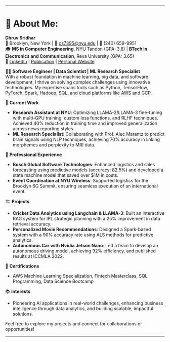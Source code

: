 

---

# 💫 About Me:
**Dhruv Sridhar**  
📍 Brooklyn, New York | 📧 ds7395@nyu.edu | 📱 (240) 659-9951  
🎓 **MS in Computer Engineering**, NYU Tandon (GPA: 3.8) | **BTech in Electronics and Communication**, Reva University (GPA: 3.65)  
🔗 [LinkedIn](https://www.linkedin.com/in/dhruv-sr/) | [Publication](https://doi.org/10.1109/ICCCMLA56841.2022.9989127) | [Personal Website](https://ds28-ops.github.io/)

👨‍💻 **Software Engineer | Data Scientist | ML Research Specialist**  
With a robust foundation in machine learning, big data, and software development, I thrive on solving complex challenges using innovative technologies. My expertise spans tools such as Python, TensorFlow, PyTorch, Spark, Hadoop, SQL, and cloud platforms like AWS and GCP.

🔬 **Current Work**  
- **Research Assistant at NYU**: Optimizing LLAMA-2/LLAMA-3 fine-tuning with multi-GPU training, custom loss functions, and RLHF techniques. Achieved 40% reduction in training time and improved generalization across news reporting styles.  
- **ML Research Specialist**: Collaborating with Prof. Alec Marantz to predict brain signals using NLP techniques, achieving 70% accuracy in linking morphemes and perplexity to MRI data.  

💼 **Professional Experience**  
- **Bosch Global Software Technologies**: Enhanced logistics and sales forecasting using predictive models (accuracy: 82.5%) and developed a state machine model that saved over $1M in costs.  
- **Event Coordination at NYU Wireless**: Supported logistics for the Brooklyn 6G Summit, ensuring seamless execution of an international event.

🏗️ **Projects**  
- **Cricket Data Analytics using Langchain & LLAMA-3**: Built an interactive RAG system for IPL strategic planning with a 25% improvement in data retrieval accuracy.  
- **Personalized Movie Recommendations**: Designed a Spark-based system with a 90% accuracy rate using ALS methods for predictive analytics.  
- **Autonomous Car with Nvidia Jetson Nano**: Led a team to develop an autonomous driving model, achieving 92% efficiency, and published results at ICCMLA 2022.

🏅 **Certifications**  
- AWS Machine Learning Specialization, Fintech Masterclass, SQL Programming, Data Science Bootcamp  

📚 **Interests**  
- Pioneering AI applications in real-world challenges, enhancing business intelligence through data analytics, and building scalable, impactful solutions.

Feel free to explore my projects and connect for collaborations or opportunities!

---
